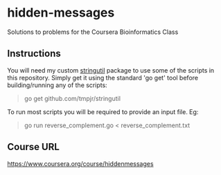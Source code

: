 # hidden-messages
Solutions to problems for the Coursera Bioinformatics Class

## Instructions
You will need my custom [stringutil](https://github.com/tmpjr/stringutil) package to use some of the scripts in this repository. Simply get it using the standard 'go get' tool before building/running any of the scripts:
> go get github.com/tmpjr/stringutil

To run most scripts you will be required to provide an input file. Eg:
> go run reverse_complement.go < reverse_complement.txt


## Course URL
https://www.coursera.org/course/hiddenmessages
